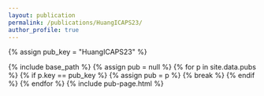 ```yaml
---
layout: publication
permalink: /publications/HuangICAPS23/
author_profile: true
---
```

{% assign pub_key = "HuangICAPS23" %}

{% include base_path %}
{% assign pub = null %}
{% for p in site.data.pubs %}
  {% if p.key == pub_key %}
    {% assign pub = p %}
    {% break %}
  {% endif %}
{% endfor %}
{% include pub-page.html %}